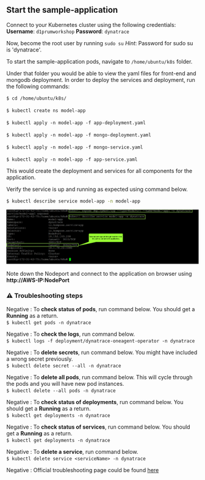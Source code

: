 ## Start the sample-application
Connect to your Kubernetes cluster using the following credentials:
**Username**: `d1prumworkshop`
**Password**: `dynatrace`

Now, become the root user by running `sudo su`
*Hint*: Password for sudo su is 'dynatrace'.

To start the sample-application pods, navigate to `/home/ubuntu/k8s` folder.

Under that folder you would be able to view the yaml files for front-end and mongodb deployment. In order to deploy the services and deployment, run the following commands:

```
$ cd /home/ubuntu/k8s/

$ kubectl create ns model-app

$ kubectl apply -n model-app -f app-deployment.yaml

$ kubectl apply -n model-app -f mongo-deployment.yaml

$ kubectl apply -n model-app -f mongo-service.yaml

$ kubectl apply -n model-app -f app-service.yaml
```

This would create the deployment and services for all components for the application.

Verify the service is up and running as expected using command below.
``` bash
$ kubectl describe service model-app -n model-app
```
![image](../../../assets/images/expose-model-app.png)

Note down the Nodeport and connect to the application on browser using **http://AWS-IP:NodePort**

### ⚠️ Troubleshooting steps

Negative
: To **check status of pods**, run command below. You should get a **Running** as a return.<br>
`$ kubectl get pods -n dynatrace`

Negative
: To **check the logs**, run command below.<br>
`$ kubectl logs -f deployment/dynatrace-oneagent-operator -n dynatrace`

Negative
: To **delete secrets**, run command below. You might have included a wrong secret previously. <br>
`$ kubectl delete secret --all -n dynatrace`

Negative
: To **delete all pods**, run command below. This will cycle through the pods and you will have new pod instances.<br>
`$ kubectl delete --all pods -n dynatrace`

Negative
: To **check status of deployments**, run command below. You should get a **Running** as a return.<br>
`$ kubectl get deployments -n dynatrace`

Negative
: To **check status of services**, run command below. You should get a **Running** as a return.<br>
`$ kubectl get deployments -n dynatrace`

Negative
: To **delete a service**, run command below.<br>
`$ kubectl delete service <serviceName> -n dynatrace`

Negative
: Official troubleshooting page could be found [here](https://www.dynatrace.com/support/help/technology-support/cloud-platforms/google-cloud-platform/google-kubernetes-engine/installation-and-operation/full-stack/troubleshoot-oneagent-on-google-kubernetes-engine/)

<!-- ------------------------ -->

